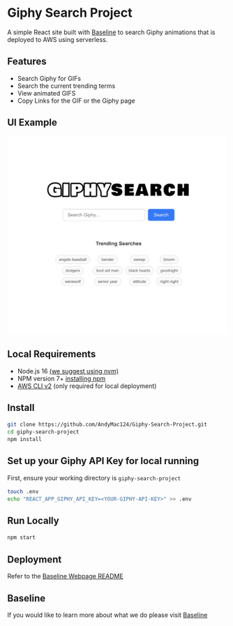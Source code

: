 # Giphy Search Project

A simple React site built with [Baseline](https://baselinejs.com/) to search Giphy animations that is deployed to AWS using serverless.

## Features

- Search Giphy for GIFs
- Search the current trending terms
- View animated GIFS
- Copy Links for the GIF or the Giphy page

## UI Example
![UI Screenshot](./UI-Demo.png)

## Local Requirements

- Node.js 16 [(we suggest using nvm)](https://github.com/nvm-sh/nvm#install--update-script)
- NPM version 7+ [installing npm](https://docs.npmjs.com/downloading-and-installing-node-js-and-npm)
- [AWS CLI v2](https://aws.amazon.com/cli) (only required for local deployment)

## Install
```BASH
git clone https://github.com/AndyMac124/Giphy-Search-Project.git
cd giphy-search-project
npm install
```

## Set up your Giphy API Key for local running

First, ensure your working directory is `giphy-search-project`

```BASH
touch .env
echo "REACT_APP_GIPHY_API_KEY=<YOUR-GIPHY-API-KEY>" >> .env
```

## Run Locally
```BASH
npm start
```

## Deployment
Refer to the [Baseline Webpage README](https://github.com/Baseline-JS/baseline-webpage)

## Baseline

If you would like to learn more about what we do please visit [Baseline](https://baselinejs.com/)

